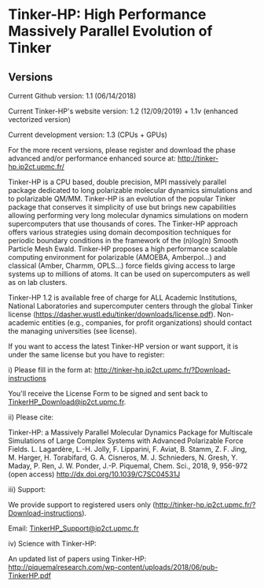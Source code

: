 # Tinker-HP: High Performance Massively Parallel Evolution of Tinker

<H2><B>Versions</B></H2>

Current Github version: 1.1 (06/14/2018)

Current Tinker-HP's website version: 1.2 (12/09/2019) + 1.1v (enhanced vectorized version)

Current development version: 1.3 (CPUs + GPUs)

For the more recent versions, please register and download the phase advanced and/or performance enhanced source at:
http://tinker-hp.ip2ct.upmc.fr/

Tinker-HP is a CPU based, double precision, MPI massively parallel package dedicated to long polarizable molecular dynamics simulations and to polarizable QM/MM. Tinker-HP is an evolution of the popular Tinker package that conserves it simplicity of use but brings new 
capabilities allowing performing very long molecular dynamics simulations on modern supercomputers that use thousands of cores. 
The Tinker-HP approach offers various strategies using domain decomposition techniques for periodic boundary conditions in the 
framework of the (n)log(n) Smooth Particle Mesh Ewald. Tinker-HP proposes a high performance scalable computing environment for 
polarizable (AMOEBA, Amberpol...) and classical (Amber, Charmm, OPLS...) force fields giving access to large systems up to millions of atoms. It can be used on supercomputers as well as on lab clusters.

Tinker-HP 1.2 is available free of charge for ALL Academic Institutions, National Laboratories and supercomputer centers through the global Tinker license (https://dasher.wustl.edu/tinker/downloads/license.pdf).
Non-academic entities (e.g., companies, for profit organizations) should contact the managing universities (see license).

If you want to access the latest Tinker-HP version or want support, it is under the same license but you have to register:

i) Please fill in the form at:
http://tinker-hp.ip2ct.upmc.fr/?Download-instructions

You'll receive the License Form to be signed and sent back to TinkerHP_Download@ip2ct.upmc.fr.

ii) Please cite:

Tinker-HP: a Massively Parallel Molecular Dynamics Package for Multiscale Simulations of Large Complex Systems 
with Advanced Polarizable Force Fields.
L. Lagardère, L.-H. Jolly, F. Lipparini, F. Aviat, B. Stamm, Z. F. Jing, M. Harger, H. Torabifard, G. A. Cisneros, 
M. J. Schnieders, N. Gresh, Y. Maday, P. Ren, J. W. Ponder, J.-P. Piquemal, Chem. Sci., 2018, 9, 956-972 (open access)
http://dx.doi.org/10.1039/C7SC04531J

iii) Support:

We provide support to registered users only (http://tinker-hp.ip2ct.upmc.fr/?Download-instructions).

Email: TinkerHP_Support@ip2ct.upmc.fr

iv) Science with Tinker-HP:

An updated list of papers using Tinker-HP: http://piquemalresearch.com/wp-content/uploads/2018/06/pub-TinkerHP.pdf
